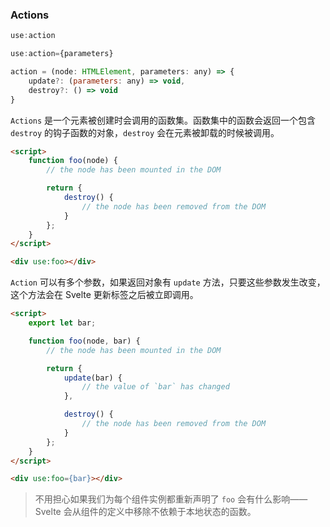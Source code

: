 ### Actions
```js
use:action
```
```js
use:action={parameters}
```
```js
action = (node: HTMLElement, parameters: any) => {
	update?: (parameters: any) => void,
	destroy?: () => void
}
```
`Actions` 是一个元素被创建时会调用的函数集。函数集中的函数会返回一个包含 `destroy` 的钩子函数的对象，`destroy` 会在元素被卸载的时候被调用。

```html
<script>
	function foo(node) {
		// the node has been mounted in the DOM

		return {
			destroy() {
				// the node has been removed from the DOM
			}
		};
	}
</script>

<div use:foo></div>
```

`Action` 可以有多个参数，如果返回对象有 `update` 方法，只要这些参数发生改变，这个方法会在 Svelte 更新标签之后被立即调用。
```html
<script>
	export let bar;

	function foo(node, bar) {
		// the node has been mounted in the DOM

		return {
			update(bar) {
				// the value of `bar` has changed
			},

			destroy() {
				// the node has been removed from the DOM
			}
		};
	}
</script>

<div use:foo={bar}></div>
```
> 不用担心如果我们为每个组件实例都重新声明了 `foo` 会有什么影响—— Svelte 会从组件的定义中移除不依赖于本地状态的函数。